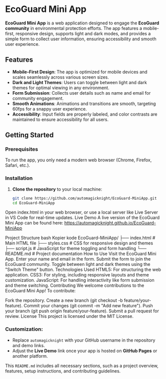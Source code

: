 # EcoGuard Mini App

**EcoGuard Mini App** is a web application designed to engage the **EcoGuard community** in environmental protection efforts. The app features a mobile-first, responsive design, supports light and dark modes, and provides a simple form to collect user information, ensuring accessibility and smooth user experience.

## Features

- **Mobile-First Design**: The app is optimized for mobile devices and scales seamlessly across various screen sizes.
- **Dark and Light Themes**: Users can toggle between light and dark themes for optimal viewing in any environment.
- **Form Submission**: Collects user details such as name and email for community engagement.
- **Smooth Animations**: Animations and transitions are smooth, targeting 60fps for a snappy user experience.
- **Accessibility**: Input fields are properly labeled, and color contrasts are maintained to ensure accessibility for all users.

## Getting Started

### Prerequisites

To run the app, you only need a modern web browser (Chrome, Firefox, Safari, etc.).

### Installation

1. **Clone the repository** to your local machine:
   ```bash
   git clone https://github.com/automagicknight/EcoGuard-MiniApp.git
   cd EcoGuard-MiniApp
Open index.html in your web browser, or use a local server like Live Server in VS Code for real-time updates.
Live Demo
A live version of the EcoGuard Mini App can be found here: https://automagicknight.github.io/EcoGuard-MiniApp

Project Structure
bash
Kopier kode
EcoGuard-MiniApp/
├── index.html    # Main HTML file
├── styles.css    # CSS for responsive design and themes
├── script.js     # JavaScript for theme toggling and form handling
└── README.md     # Project documentation
How to Use
Visit the EcoGuard Mini App.
Enter your name and email in the form.
Submit the form to join the EcoGuard community.
Toggle between light and dark themes using the "Switch Theme" button.
Technologies Used
HTML5: For structuring the web application.
CSS3: For styling, including responsive layouts and theme customization.
JavaScript: For handling interactivity like form submission and theme switching.
Contributing
We welcome contributions to the EcoGuard Mini App! To contribute:

Fork the repository.
Create a new branch (git checkout -b feature/your-feature).
Commit your changes (git commit -m "Add new feature").
Push your branch (git push origin feature/your-feature).
Submit a pull request for review.
License
This project is licensed under the MIT License.



### Customization:

- Replace `automagicknight` with your GitHub username in the repository and demo links.
- Adjust the **Live Demo** link once your app is hosted on **GitHub Pages** or another platform.

This `README.md` includes all necessary sections, such as a project overview, features, setup instructions, and contributing guidelines.

